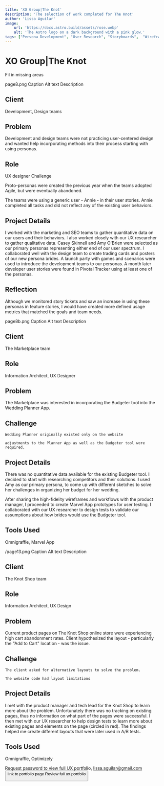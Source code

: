 ```yaml
---
title: 'XO Group|The Knot'
description: 'The selection of work completed for The Knot'
author: 'Lissa Aguilar'
image:
    url: 'https://docs.astro.build/assets/rose.webp'
    alt: 'The Astro logo on a dark background with a pink glow.'
tags: ["Persona Development", "User Research", "Storyboards",  "Wireframes", "Prototypes"]
---
```

# XO Group|The Knot


Fil in missing areas




<image>page8.png
Caption
Alt text
Description

## Client
Development, Design teams

## Problem
Development and design teams were not practicing user-centered design and wanted help incorporating methods into their process starting with using personas.
## Role
UX designer
Challenge

Proto-personas were created the previous year when the teams adopted Agile, but were eventually abandoned.

The teams were using a generic user - Annie - in their user stories. Annie completed all tasks and did not reflect any of the existing user behaviors.

## Project Details
I worked with the marketing and SEO teams to gather quantitative data on our users and their behaviors. I also worked closely with our UX researcher to gather qualitative data. Casey Skinnell and Amy O'Brien were selected as our primary personas representing either end of our user spectrum. I collaborated well with the design team to create trading cards and posters of our new persona brides. A launch party with games and scenarios were used to introduce the development teams to our personas. A month later developer user stories were found in Pivotal Tracker using at least one of the personas.

## Reflection
Although we monitored story tickets  and saw an increase in using these personas in feature stories, I would have created more defined usage metrics that matched the goals and team needs.

<image>page8b.png
Caption
Alt text
Description



## Client
The Marketplace team

## Role
Information Architect, UX Designer

## Problem
The  Marketplace was interested in incorporating the Budgeter tool into the  Wedding Planner App. 

## Challenge

    Wedding Planner originally existed only on the website

    adjustments to the Planner App as well as the Budgeter tool were required.

## Project Details
There was no quantitative data  available for the existing Budgeter tool. I decided to start with  researching competitors and their solutions. I used Amy as our primary  persona, to come up with different sketches to solve her challenges in  organizing her budget for her wedding.

After sharing the  high-fidelity wireframes and workflows with the product manager, I  proceeded to create Marvel App prototypes for user testing.  I  collaborated with our UX researcher to design tests to validate our  assumptions about how brides would use the Budgeter tool. 

## Tools Used
Omnigraffle, Marvel App


<image>/page13.png
Caption
Alt text
Description


## Client
The Knot Shop team

## Role
Information Architect, UX Design

## Problem
Current product pages on The Knot Shop online store were experiencing high cart abandonment rates. Client hypothesized the layout - particularly the  "Add to Cart" location - was the issue.

## Challenge

    The client asked for alternative layouts to solve the problem.

    The website code had layout limitations

## Project Details
I  met with the product manager and tech lead for the Knot Shop to learn more about the problem. Unfortunately there was no tracking on existing pages, thus no information on what part of the pages were successful. I  then met with our UX researcher to help design tests to learn more about existing pages and elements on the page (circled in red). The findings helped me create different layouts that were later used in A/B tests.

## Tools Used
Omnigraffle, Optimizely

Request password to view full UX portfolio, lissa.aguilar@gmail.com
<button> link to portfolio page
Review full ux portfolio




